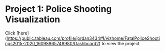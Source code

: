 # Project 1: Police Shooting Visualization

Click [here] (https://public.tableau.com/profile/jordan3434#!/vizhome/FatalPoliceShootings2015-2020_16098865748980/Dashboard2) to view the project 
